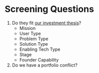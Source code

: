 # Screening Questions
1. Do they fit [our investment thesis](/README.md#our-investment-thesis)?
	- Mission
	- User Type
	- Problem Type
	- Solution Type
	- Enabling Tech Type
	- Stage
	- Founder Capability
2. Do we have a portfolio conflict?
